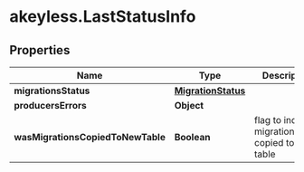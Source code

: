# akeyless.LastStatusInfo

## Properties

Name | Type | Description | Notes
------------ | ------------- | ------------- | -------------
**migrationsStatus** | [**MigrationStatus**](MigrationStatus.md) |  | [optional] 
**producersErrors** | **Object** |  | [optional] 
**wasMigrationsCopiedToNewTable** | **Boolean** | flag to indicate migrationStatus copied to new table | [optional] 


